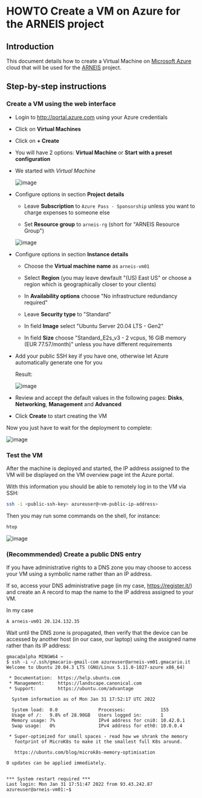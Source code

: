 # HOWTO Create a VM on Azure for the ARNEIS project

## Introduction

This document details how to create a Virtual Machine on [Microsoft Azure](https://azure.microsoft.com/) cloud that will be used for the [ARNEIS](https://github.com/b-arol-o/arneis) project.

## Step-by-step instructions

### Create a VM using the web interface

- Login to <http://portal.azure.com> using your Azure credentials

- Click on **Virtual Machines**

- Click on **+ Create**

- You will have 2 options: **Virtual Machine** or **Start with a preset configuration**

- We started with _Virtual Machine_

  ![image](https://user-images.githubusercontent.com/51110452/151772083-4b618e60-7141-4503-8560-4ecc4fc3b214.png)

- Configure options in section **Project details**
  - Leave **Subscription** to `Azure Pass - Sponsorship` unless you want to charge expenses to someone else

  - Set **Resource group** to `arneis-rg` (short for "ARNEIS Resource Group")

  ![image](https://user-images.githubusercontent.com/51110452/151772456-3480cbc5-a8c4-4e4a-a692-0f8c3973d095.png)

- Configure options in section **Instance details**
  - Choose the **Virtual machine name** as `arneis-vm01`

  - Select **Region** (you may leave dewfault "(US) East US" or choose a region which is geographically closer to your clients)

  - In **Availability options** choose "No infrastructure redundancy required"

  - Leave **Security type** to "Standard"

  - In field **Image** select "Ubuntu Server 20.04 LTS - Gen2"

  - In field **Size** choose "Standard_E2s_v3 - 2 vcpus, 16 GiB memory (EUR 77.57/month)" unless you have different requirements

- Add your public SSH key if you have one, otherwise let Azure automatically generate one for you

  Result:

  ![image](https://user-images.githubusercontent.com/51110452/151773952-0e301a1b-f51b-472c-9836-8d4760c69efc.png)

- Review and accept the default values in the following pages: **Disks**, **Networking**, **Management** and **Advanced**

- Click **Create** to start creating the VM

Now you just have to wait for the deployment to complete:

![image](https://user-images.githubusercontent.com/51110452/151774378-89350506-a4d9-4a03-9efb-e0cd6747f604.png)

### Test the VM

After the machine is deployed and started, the IP address assigned to the VM will be displayed on the VM overview page int the Azure portal.

With this information you should be able to remotely log in to the VM via SSH:

```bash
ssh -i <public-ssh-key> azureuser@<vm-public-ip-address>
```

Then you may run some commands on the shell, for instance:

```bash
htop
```

![image](https://user-images.githubusercontent.com/51110452/151774694-89f4b84d-ce23-4d19-ab25-b5ba9854838e.png)

### (Recommmended) Create a public DNS entry

If you have administrative rights to a DNS zone you may choose to access your VM using a symbolic name rather than an IP address.

If so, access your DNS administrative page (in my case, <https://register.it/>) and create an A record to map the name to the IP address assigned to your VM.

In my case

```text
A arneis-vm01 20.124.132.35
```

Wait until the DNS zone is propagated, then verify that the device can be accessed by another host (in our case, our laptop) using the assigned name rather than its IP address:

```text
gmaca@alpha MINGW64 ~
$ ssh -i ~/.ssh/gmacario-gmail-com azureuser@arneis-vm01.gmacario.it
Welcome to Ubuntu 20.04.3 LTS (GNU/Linux 5.11.0-1027-azure x86_64)

 * Documentation:  https://help.ubuntu.com
 * Management:     https://landscape.canonical.com
 * Support:        https://ubuntu.com/advantage

  System information as of Mon Jan 31 17:52:17 UTC 2022

  System load:  0.0               Processes:             155
  Usage of /:   9.8% of 28.90GB   Users logged in:       1
  Memory usage: 7%                IPv4 address for cni0: 10.42.0.1
  Swap usage:   0%                IPv4 address for eth0: 10.0.0.4

 * Super-optimized for small spaces - read how we shrank the memory
   footprint of MicroK8s to make it the smallest full K8s around.

   https://ubuntu.com/blog/microk8s-memory-optimisation

0 updates can be applied immediately.


*** System restart required ***
Last login: Mon Jan 31 17:51:47 2022 from 93.43.242.87
azureuser@arneis-vm01:~$
```

<!-- EOF -->
